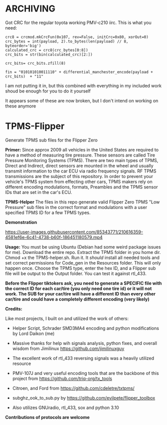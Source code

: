 # ARCHIVING
Got CRC for the regular toyota working PMV-c210 iirc. This is what you need:


    crc8 = crcmod.mkCrcFun(0x107, rev=False, initCrc=0x80, xorOut=0)
    crc_bytes = int(payload, 2).to_bytes(len(payload) // 8, byteorder='big')
    calculated_crc = crc8(crc_bytes[0:8])
    crc_bits = str(bin(calculated_crc)[2:])
   
    crc_bits= crc_bits.zfill(8)
    
    fin = "010101010011110" + differential_manchester_encode(payload + crc_bits)  + "11"

I am not putting it in, but this combined with everything in my included work shoud be enough for you to do it yourself

It appears some of these are now broken, but I don't intend on working on these anymore


# TPMS-Flipper
Generate TPMS sub files for the Flipper Zero

**Primer:**
Since approx 2009 all vehicles in the United States are required to have a method of measuring tire pressure. These sensors are called Tire Pressure Monitoring Systems (TPMS). There are two main types of TPMS, Direct and Indirect, direct sensors are mounted in the wheel and usually transmit information to the car ECU via radio frequency signals. RF TPMS transmissions are the subject of this repository. In order to prevent your vehicle's TPMS system from effecting other cars, TPMS makers rely on different encoding modulations, formats, Preambles and the TPMS sensor IDs that are set in the car's ECU.

**TPMS-Helper**
The files in this repo generate valid Flipper Zero TPMS "Low Pressure" sub files in the correct format and modulations with a user specified TPMS ID for a few TPMS types.

**Demonstration**

https://user-images.githubusercontent.com/85343771/210616359-4581ef6e-6c41-4738-b60f-186451180579.mp4

**Usage:**
You must be using Ubuntu (Debian had some weird package issues for me). Download the entire repo. Extract the TPMS folder in you home dir. Chmod +x the TPMS-helper.sh. Run it. It *should* install all needed tools and set correct permissions for Code_gen in the Resources folder. This will only happen once. Choose the TPMS type, enter the hex ID, and a Flipper sub file will be output to the Output folder. You can test it against rtl_433.

**Before the Flipper tiktokers ask, you need to generate a SPECIFIC file with the correct ID for each car/tire (you only need one tire id) or it will not work. The SUB for your car/tire will have a different ID than every other car/tire and could have a completely different encoding (very likely)**

**Credits:**

Like most projects, I built on and utilized the work of others:

- Helper Script, Schrader SMD3MA4 encoding and python modifications by Lord Daikon (me)
- Massive thanks for help wih signals analysis, python fixes, and overall wisdom from Jimilinux https://github.com/jimilinuxguy
- The excellent work of rtl_433 reversing signals was a heavily utilized resource
- PMV-107J and very useful encoding tools that are the backbone of this project from https://github.com/triq-org/tx_tools
- Citroen, and Ford from https://github.com/cdeletre/txtpms/
- subghz_ook_to_sub.py by https://github.com/evilpete/flipper_toolbox

- Also utilizes GNUradio, rtl_433, sox and python 3.10

**Contributions of protocols are welcome**

